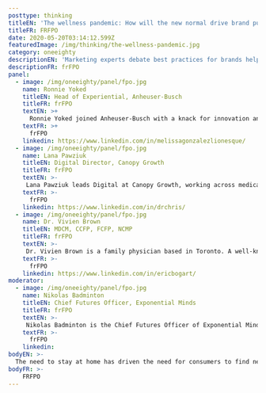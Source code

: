 ```yaml
---
posttype: thinking
titleEN: 'The wellness pandemic: How will the new normal drive brand purpose?'
titleFR: FRFPO
date: 2020-05-20T03:14:12.599Z
featuredImage: /img/thinking/the-wellness-pandemic.jpg
category: oneeighty
descriptionEN: 'Marketing experts debate best practices for brands helping consumers adapt to their new normal: maintaining physical and mental wellness at home.'  
descriptionFR: frFPO
panel:
  - image: /img/oneeighty/panel/fpo.jpg
    name: Ronnie Yoked
    titleEN: Head of Experiential, Anheuser-Busch
    titleFR: frFPO
    textEN: >+
      Ronnie Yoked joined Anheuser-Busch with a knack for innovation and a love for experiences. In her new role as Head of Experiential, Ronnie will bring her deep love of consumer-centered experiences and strategy to help define the future of what experiential marketing should be, ensuring AB will lead the way.
    textFR: >+
      frFPO
    linkedin: https://www.linkedin.com/in/melissagonzalezlionesque/
  - image: /img/oneeighty/panel/fpo.jpg
    name: Lana Pawziuk
    titleEN: Digital Director, Canopy Growth
    titleFR: frFPO
    textEN: >-
     Lana Pawziuk leads Digital at Canopy Growth, working across medical, recreation and CBD markets globally. Digital at Canopy includes UX, ecom and Digital Product Management, Analytics and Automation. Lana's entire career has been in the digital space, and she has worked at Cossette, Grip, PwC and Comscore, helping internal and client teams harness digital to connect with consumers to drive conversion and affinity.
    textFR: >-
      frFPO
    linkedin: https://www.linkedin.com/in/drchris/
  - image: /img/oneeighty/panel/fpo.jpg
    name: Dr. Vivien Brown
    titleEN: MDCM, CCFP, FCFP, NCMP
    titleFR: frFPO
    textEN: >-
     Dr. Vivien Brown is a family physician based in Toronto. A well-known national and international speaker and author of A Woman’s Guide to Healthy Aging – Seven Essential Ways to Keep You Vital, Happy and Strong. She is active in numerous organizations including as VP North America for the Medical Women’s International Association, board member of the Women’s Brain Health Initiative, and numerous advisory bodies including Immunize Canada. Dr. Brown’s speaking engagements include reducing cancer risks and prevention, adult immunization and vaccine-preventable diseases, stress in the workplace and stress management, health promotion and healthy aging, osteoporosis prevention, menopause, and women’s health.
    textFR: >-
      frFPO
    linkedin: https://www.linkedin.com/in/ericbogart/
moderator:
  - image: /img/oneeighty/panel/fpo.jpg
    name: Nikolas Badminton
    titleEN: Chief Futures Officer, Exponential Minds
    titleFR: frFPO
    textEN: >-
     Nikolas Badminton is the Chief Futures Officer of Exponential Minds, an expert advisory firm. Exponential Minds helps organizations, trillion-dollar companies, billion-dollar investment funds, and progressive governments to shift their mindset from “what is” to “what if”. With a “what if” mindset, employees feel empowered, and a stronger culture of innovation and growth arises and leads to more revenue and a far more resilient future. Nikolas has worked with amazing clients such as NASA, United Nations, United Way, the Government of Canada, AT&T, Proctor & Gamble, and many more.
    textFR: >-
      frFPO
    linkedin: 
bodyEN: >-
  The need to stay at home has driven the need for consumers to find new ways to stay safe, healthy, fit and seek holistic wellness for body, mind and soul. This panel will discuss ways brands can live their purpose and help consumers as they adapt to their new normal. You'll hear from unconventional wellness brands who have successfully made the shift, moderated by Nikolas Badminton.
bodyFR: >-
    FRFPO
---
```


